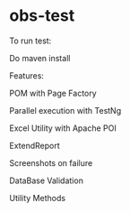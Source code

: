 # obs-test

To run test:

Do 
maven install


Features:

POM with Page Factory

Parallel execution with TestNg

Excel Utility with Apache POI

ExtendReport

Screenshots on failure

DataBase Validation

Utility Methods
